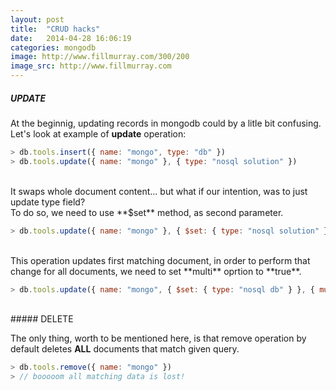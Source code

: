 ```yaml
---
layout: post
title:  "CRUD hacks"
date:   2014-04-28 16:06:19
categories: mongodb
image: http://www.fillmurray.com/300/200
image_src: http://www.fillmurray.com
---
```


##### UPDATE

At the beginnig, updating records in mongodb could by a litle bit confusing.
<br>
Let's look at example of **update** operation:

```js
> db.tools.insert({ name: "mongo", type: "db" })
> db.tools.update({ name: "mongo" }, { type: "nosql solution" })
```
<br>
It swaps whole document content... but what if our intention, was
to just update type field?
<br>
To do so, we need to use **$set** method, as second parameter.

```js
> db.tools.update({ name: "mongo" }, { $set: { type: "nosql solution" } })
```
<br>
This operation updates first matching document, in order to perform that change
for all documents, we need to set **multi** oprtion to **true**.

```js
> db.tools.update({ name: "mongo", { $set: { type: "nosql db" } }, { multi: true })
```
<br>
##### DELETE

The only thing, worth to be mentioned here, is that remove operation by default
deletes **ALL** documents that match given query.

```js
> db.tools.remove({ name: "mongo" })
> // booooom all matching data is lost!
```